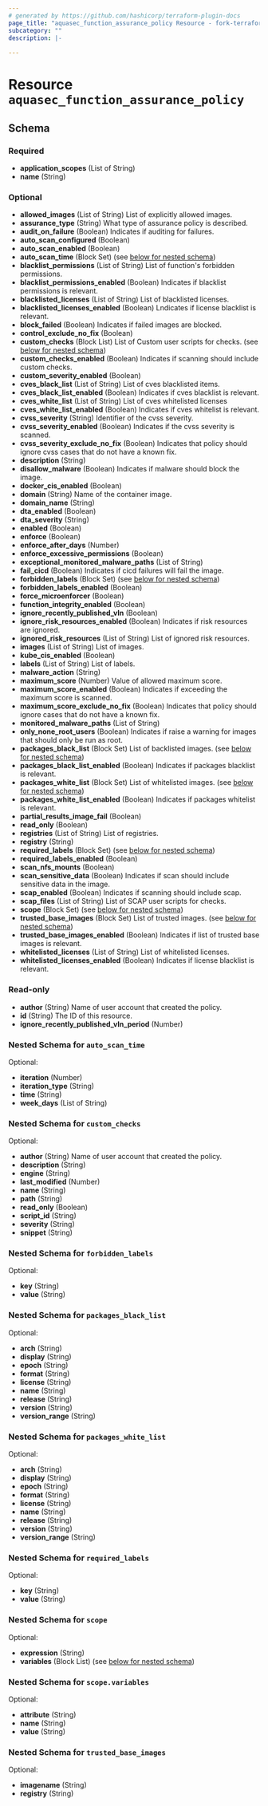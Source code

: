 ```yaml
---
# generated by https://github.com/hashicorp/terraform-plugin-docs
page_title: "aquasec_function_assurance_policy Resource - fork-terraform-provider-aquasec"
subcategory: ""
description: |-
  
---
```


# Resource `aquasec_function_assurance_policy`





<!-- schema generated by tfplugindocs -->
## Schema

### Required

- **application_scopes** (List of String)
- **name** (String)

### Optional

- **allowed_images** (List of String) List of explicitly allowed images.
- **assurance_type** (String) What type of assurance policy is described.
- **audit_on_failure** (Boolean) Indicates if auditing for failures.
- **auto_scan_configured** (Boolean)
- **auto_scan_enabled** (Boolean)
- **auto_scan_time** (Block Set) (see [below for nested schema](#nestedblock--auto_scan_time))
- **blacklist_permissions** (List of String) List of function's forbidden permissions.
- **blacklist_permissions_enabled** (Boolean) Indicates if blacklist permissions is relevant.
- **blacklisted_licenses** (List of String) List of blacklisted licenses.
- **blacklisted_licenses_enabled** (Boolean) Lndicates if license blacklist is relevant.
- **block_failed** (Boolean) Indicates if failed images are blocked.
- **control_exclude_no_fix** (Boolean)
- **custom_checks** (Block List) List of Custom user scripts for checks. (see [below for nested schema](#nestedblock--custom_checks))
- **custom_checks_enabled** (Boolean) Indicates if scanning should include custom checks.
- **custom_severity_enabled** (Boolean)
- **cves_black_list** (List of String) List of cves blacklisted items.
- **cves_black_list_enabled** (Boolean) Indicates if cves blacklist is relevant.
- **cves_white_list** (List of String) List of cves whitelisted licenses
- **cves_white_list_enabled** (Boolean) Indicates if cves whitelist is relevant.
- **cvss_severity** (String) Identifier of the cvss severity.
- **cvss_severity_enabled** (Boolean) Indicates if the cvss severity is scanned.
- **cvss_severity_exclude_no_fix** (Boolean) Indicates that policy should ignore cvss cases that do not have a known fix.
- **description** (String)
- **disallow_malware** (Boolean) Indicates if malware should block the image.
- **docker_cis_enabled** (Boolean)
- **domain** (String) Name of the container image.
- **domain_name** (String)
- **dta_enabled** (Boolean)
- **dta_severity** (String)
- **enabled** (Boolean)
- **enforce** (Boolean)
- **enforce_after_days** (Number)
- **enforce_excessive_permissions** (Boolean)
- **exceptional_monitored_malware_paths** (List of String)
- **fail_cicd** (Boolean) Indicates if cicd failures will fail the image.
- **forbidden_labels** (Block Set) (see [below for nested schema](#nestedblock--forbidden_labels))
- **forbidden_labels_enabled** (Boolean)
- **force_microenforcer** (Boolean)
- **function_integrity_enabled** (Boolean)
- **ignore_recently_published_vln** (Boolean)
- **ignore_risk_resources_enabled** (Boolean) Indicates if risk resources are ignored.
- **ignored_risk_resources** (List of String) List of ignored risk resources.
- **images** (List of String) List of images.
- **kube_cis_enabled** (Boolean)
- **labels** (List of String) List of labels.
- **malware_action** (String)
- **maximum_score** (Number) Value of allowed maximum score.
- **maximum_score_enabled** (Boolean) Indicates if exceeding the maximum score is scanned.
- **maximum_score_exclude_no_fix** (Boolean) Indicates that policy should ignore cases that do not have a known fix.
- **monitored_malware_paths** (List of String)
- **only_none_root_users** (Boolean) Indicates if raise a warning for images that should only be run as root.
- **packages_black_list** (Block Set) List of backlisted images. (see [below for nested schema](#nestedblock--packages_black_list))
- **packages_black_list_enabled** (Boolean) Indicates if packages blacklist is relevant.
- **packages_white_list** (Block Set) List of whitelisted images. (see [below for nested schema](#nestedblock--packages_white_list))
- **packages_white_list_enabled** (Boolean) Indicates if packages whitelist is relevant.
- **partial_results_image_fail** (Boolean)
- **read_only** (Boolean)
- **registries** (List of String) List of registries.
- **registry** (String)
- **required_labels** (Block Set) (see [below for nested schema](#nestedblock--required_labels))
- **required_labels_enabled** (Boolean)
- **scan_nfs_mounts** (Boolean)
- **scan_sensitive_data** (Boolean) Indicates if scan should include sensitive data in the image.
- **scap_enabled** (Boolean) Indicates if scanning should include scap.
- **scap_files** (List of String) List of SCAP user scripts for checks.
- **scope** (Block Set) (see [below for nested schema](#nestedblock--scope))
- **trusted_base_images** (Block Set) List of trusted images. (see [below for nested schema](#nestedblock--trusted_base_images))
- **trusted_base_images_enabled** (Boolean) Indicates if list of trusted base images is relevant.
- **whitelisted_licenses** (List of String) List of whitelisted licenses.
- **whitelisted_licenses_enabled** (Boolean) Indicates if license blacklist is relevant.

### Read-only

- **author** (String) Name of user account that created the policy.
- **id** (String) The ID of this resource.
- **ignore_recently_published_vln_period** (Number)

<a id="nestedblock--auto_scan_time"></a>
### Nested Schema for `auto_scan_time`

Optional:

- **iteration** (Number)
- **iteration_type** (String)
- **time** (String)
- **week_days** (List of String)


<a id="nestedblock--custom_checks"></a>
### Nested Schema for `custom_checks`

Optional:

- **author** (String) Name of user account that created the policy.
- **description** (String)
- **engine** (String)
- **last_modified** (Number)
- **name** (String)
- **path** (String)
- **read_only** (Boolean)
- **script_id** (String)
- **severity** (String)
- **snippet** (String)


<a id="nestedblock--forbidden_labels"></a>
### Nested Schema for `forbidden_labels`

Optional:

- **key** (String)
- **value** (String)


<a id="nestedblock--packages_black_list"></a>
### Nested Schema for `packages_black_list`

Optional:

- **arch** (String)
- **display** (String)
- **epoch** (String)
- **format** (String)
- **license** (String)
- **name** (String)
- **release** (String)
- **version** (String)
- **version_range** (String)


<a id="nestedblock--packages_white_list"></a>
### Nested Schema for `packages_white_list`

Optional:

- **arch** (String)
- **display** (String)
- **epoch** (String)
- **format** (String)
- **license** (String)
- **name** (String)
- **release** (String)
- **version** (String)
- **version_range** (String)


<a id="nestedblock--required_labels"></a>
### Nested Schema for `required_labels`

Optional:

- **key** (String)
- **value** (String)


<a id="nestedblock--scope"></a>
### Nested Schema for `scope`

Optional:

- **expression** (String)
- **variables** (Block List) (see [below for nested schema](#nestedblock--scope--variables))

<a id="nestedblock--scope--variables"></a>
### Nested Schema for `scope.variables`

Optional:

- **attribute** (String)
- **name** (String)
- **value** (String)



<a id="nestedblock--trusted_base_images"></a>
### Nested Schema for `trusted_base_images`

Optional:

- **imagename** (String)
- **registry** (String)


